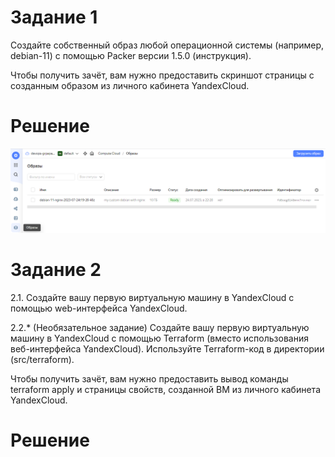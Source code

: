 # Задание 1

Создайте собственный образ любой операционной системы (например, debian-11) с помощью Packer версии 1.5.0 (инструкция).

Чтобы получить зачёт, вам нужно предоставить скриншот страницы с созданным образом из личного кабинета YandexCloud.

# Решение

<img src='./01/01-1.png'/>

# Задание 2

2.1. Создайте вашу первую виртуальную машину в YandexCloud с помощью web-интерфейса YandexCloud.

2.2.* (Необязательное задание)
Создайте вашу первую виртуальную машину в YandexCloud с помощью Terraform (вместо использования веб-интерфейса YandexCloud). Используйте Terraform-код в директории (src/terraform).

Чтобы получить зачёт, вам нужно предоставить вывод команды terraform apply и страницы свойств, созданной ВМ из личного кабинета YandexCloud.

# Решение 

